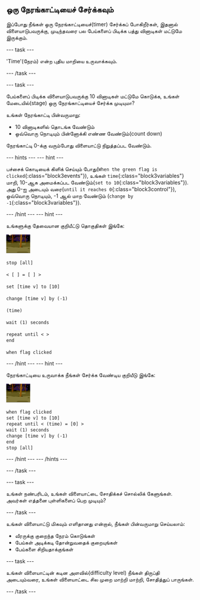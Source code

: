 ## ஒரு நேரங்காட்டியைச் சேர்க்கவும்

இப்போது நீங்கள் ஒரு நேரங்காட்டியைச்(timer) சேர்க்கப் போகிறீர்கள், இதனால் விளையாடுபவருக்கு, முடிந்தவரை பல பேய்களைப் பிடிக்க பத்து வினாடிகள் மட்டுமே இருக்கும்.

--- task ---

'Time'(நேரம்) என்ற புதிய மாறியை உருவாக்கவும்.

--- /task ---

--- task ---

பேய்களைப் பிடிக்க விளையாடுபவருக்கு 10 வினாடிகள் மட்டுமே கொடுக்க, உங்கள் மேடையில்(stage) ஒரு நேரங்காட்டியைச் சேர்க்க முடியுமா?

உங்கள் நேரங்காட்டி பின்வருமாறு:

+ 10 வினாடிகளில் தொடங்க வேண்டும்
+ ஒவ்வொரு நொடியும் பின்னோக்கி எண்ண வேண்டும்(count down)

நேரங்காட்டி 0-க்கு வரும்போது விளையாட்டு நிறுத்தப்பட வேண்டும்.

--- hints ---
 --- hint ---

பச்சைக் கொடியைக் கிளிக் செய்யும் போது(`When the green flag is clicked`{:class="block3events"}), உங்கள் `time`{:class="block3variables"} மாறி, 10-ஆக அமைக்கப்பட வேண்டும்(`set to 10`{:class="block3variables"}). அது 0-ஐ அடையும் வரை(`until it reaches 0`{:class="block3control"}), ஒவ்வொரு நொடியும், -1 ஆல் மாற வேண்டும் (`change by -1`{:class="block3variables"}).

--- /hint --- --- hint ---

உங்களுக்கு தேவையான குறியீட்டு தொகுதிகள் இங்கே:

![பேய்-sprite](images/ghost-backdrop.png)

```blocks3
stop [all]

< [ ] = [ ] >

set [time v] to [10]

change [time v] by (-1)

(time)

wait (1) seconds

repeat until < >
end

when flag clicked

```

--- /hint --- --- hint ---

நேரங்காட்டியை உருவாக்க நீங்கள் சேர்க்க வேண்டிய குறியீடு இங்கே:

![பின்னணி icon](images/ghost-backdrop.png)

```blocks3
when flag clicked
set [time v] to [10]
repeat until < (time) = [0] >
wait (1) seconds
change [time v] by (-1)
end
stop [all]
```

--- /hint ---
--- /hints ---

--- /task ---

--- task ---

உங்கள் நண்பரிடம், உங்கள் விளையாட்டை சோதிக்கச் சொல்லிக் கேளுங்கள். அவர்கள் எத்தனை புள்ளிகளைப் பெற முடியும்?

--- /task ---

உங்கள் விளையாட்டு மிகவும் எளிதானது என்றால், நீங்கள் பின்வருமாறு செய்யலாம்:

+ வீரருக்கு குறைந்த நேரம் கொடுங்கள்
+ பேய்கள் அடிக்கடி தோன்றுவதைக் குறையுங்கள்
+ பேய்களை சிறியதாக்குங்கள்

--- task ---

உங்கள் விளையாட்டின் கடின அளவில்(difficulty level) நீங்கள் திருப்தி அடையும்வரை, உங்கள் விளையாட்டை சில முறை மாற்றி மாற்றி, சோதித்துப் பாருங்கள்.

--- /task ---